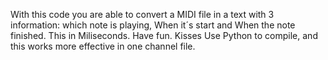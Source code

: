 With this code you are able to convert a MIDI file in a text with 3 information: which note is playing, When it´s start and When the note finished. This in Miliseconds. Have fun. Kisses 
Use Python to compile, and this works more effective in one channel file.
